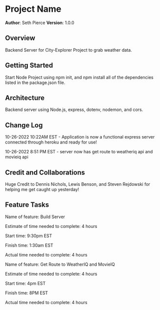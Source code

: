 # Project Name

**Author**: Seth Pierce
**Version**: 1.0.0

## Overview

Backend Server for City-Explorer Project to grab weather data.

## Getting Started

Start Node Project using npm init, and npm install all of the dependencies listed in the package.json file.

## Architecture

Backend server using Node.js, express, dotenv, nodemon, and cors.

## Change Log

10-26-2022 10:22AM EST - Application is now a functional express server connected through heroku and ready for use!

10-26-2022 8:51 PM EST - server now has get route to weatheriq api and movieiq api

## Credit and Collaborations

Huge Credit to Dennis Nichols, Lewis Benson, and Steven Rejdowski for helping me get caught up yesterday!

## Feature Tasks

Name of feature: Build Server

Estimate of time needed to complete: 4 hours

Start time: 9:30pm EST

Finish time: 1:30am EST

Actual time needed to complete: 4 hours

Name of feature: Get Route to WeatherIQ and MovieIQ

Estimate of time needed to complete: 4 hours

Start time: 4pm EST

Finish time: 8PM EST

Actual time needed to complete: 4 hours